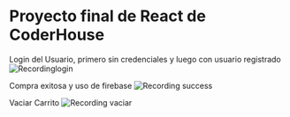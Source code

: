 # Proyecto final de React de CoderHouse

Login del Usuario, primero sin credenciales y luego con usuario registrado
![Recordinglogin](https://user-images.githubusercontent.com/67608320/178599166-5c38fb38-767a-473c-b9d7-4b98fadb5f49.gif)

Compra exitosa y uso de firebase
![Recording success](https://user-images.githubusercontent.com/67608320/178599127-1ce0ec82-6079-44c7-95b7-844d4f26f9ba.gif)

Vaciar Carrito
![Recording vaciar](https://user-images.githubusercontent.com/67608320/178599158-9f3be070-d05b-4c16-9360-c96b62856b93.gif)
